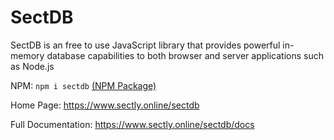 # SectDB
SectDB is an free to use JavaScript library that provides powerful in-memory database capabilities to both browser and server applications such as Node.js

NPM: `npm i sectdb` [(NPM Package)](https://www.npmjs.com/package/sectdb)

Home Page: https://www.sectly.online/sectdb

Full Documentation: https://www.sectly.online/sectdb/docs
